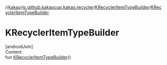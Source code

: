 //[kakao](../../../index.md)/[io.github.kakaocup.kakao.recycler](../index.md)/[KRecyclerItemTypeBuilder](index.md)/[KRecyclerItemTypeBuilder](-k-recycler-item-type-builder.md)



# KRecyclerItemTypeBuilder  
[androidJvm]  
Content  
fun [KRecyclerItemTypeBuilder](-k-recycler-item-type-builder.md)()  



